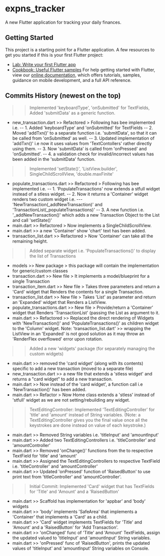 # expns_tracker
A new Flutter application for tracking your daily finances.

## Getting Started
This project is a starting point for a Flutter application.
A few resources to get you started if this is your first Flutter project:
- [Lab: Write your first Flutter app](https://flutter.dev/docs/get-started/codelab)
- [Cookbook: Useful Flutter samples](https://flutter.dev/docs/cookbook)
For help getting started with Flutter, view our
[online documentation](https://flutter.dev/docs), which offers tutorials,
samples, guidance on mobile development, and a full API reference.

## Commits History (newest on the top)

>> Implemented 'keyboardType', 'onSubmitted' for TextFields, Added 'submitData' as a generic function.
- new_transaction.dart >> Refactored > Following has bee implemented i.e.
-- 1. Added 'keyboardType' and 'onSubmitted' for TextFields
-- 2. Moved 'addTxn()' to a separate function i.e. 'submitData', so  that it can be called from 'onSubmitted' as well.
-- 3. Updated implementation of 'addTxn()' i.e now it uses values from 'TextContollers' rather directly using them.
-- 3. Now 'submitData' is called from 'onPressed' and 'onSubmitted'.
-- 4. a validation check for invalid/incorrect values has been added in the 'submitData' function.


>> Implemented 'setState()', 'ListView.builder', SingleChildScrollView, 'double.maxFinite' 
- populate_transactions.dart >> Refactored > Following has bee implemented i.e.
-- 1. 'PopulateTransactions' now extends a stfull widget instead of a stless widget.
-- 2. Now it returns a 'Container' widget renders two custom widget i.e. 
--- 'NewTransaction(_addNewTransaction)' and 'TransactionList(_populateTransactions)'
-- 3. A new function i.e. '_addNewTransaction()' which adds a new Transaction Object to the List and call 'setState()'
- main.dart >>  Refactored > Now implements a SingleChildScrollView.
- main.dart >> a new 'Container' show 'chart' text has been added.
- transaction_list.dart >> Refactored > Now 'Container' can take all the remaining height.


>> Added separate widget i.e. 'PopulateTransactions()' to display the list of Transactions
- models >> New package > this package will contain the implementation for generic/custom classes  
- transaction.dart >> New file > It implements a model/blueprint for a single Transaction
- transaction_item.dart >> New file > Takes three parameters and return a 'Card' widget that Renders the contents for a single Transaction.
- transaction_list.dart >> New file > Takes 'List<Transaction>' as parameter and return an 'Expanded' widget that Renders a ListView.
- populate_transactions.dart >> New file > Provide/return a 'Container' widget that Renders 'TransactionList' (passing the List<Transaction> as argument to it. 
- main.dart >> Refactored >> Replaced the direct rendering of Widgets with 'NewTransaction()' and 'PopulateTransactions()' as children widget to the 'Column' widget.
Note: 'transaction_list.dart' >> wrapping the ListView in an 'Expanded' is not good solution as it may throw an 'RenderFlex overflowed' error upon rotation.


>> Added a new 'widgets' package (for separately managing the custom widgets)  
- main.dart >> removed the 'card widget' (along with its contents) specific to add a new transaction (moved to a separate file)
- new_transaction.dart >> a new file that extends a 'stless widget' and returns a "card widget" to add a new transaction.
- main.dart >> Now instead of the 'card widget', a function call i.e 'NewTransaction()' has been added.
- main.dart >> Refactor > Now Home class extends a 'stless' instead of 'stfull' widget as we are not setting/rebuilding any widget. 


>> TextEditingController: Implemented 'TextEditingController' for 'title' and 'amount' instead of String variables.
(Note:  a TextEditingController gives you the final value once all the keystrokes are done instead on value of each keystroke.)
- main.dart >> Removed String variables i.e. 'titleInput' and 'amountInput'
- main.dart >> Added two TextEditingControllers i.e. 'titleController' and 'amountController'
- main.dart >> Removed 'onChange()' functions from the to respective TextField for 'title' and 'amount'
- main.dart >> Assigned the TextEditingControllers to respective TextField i.e. 'titleController' and 'amountController'
- main.dart >> Updated 'onPressed' function of 'RaisedButton' to use print text from 'titleController' and 'amountController'.


>> Initial Commit: Implemented 'Card' widget that has TextFields for 'Title' and 'Amount' and a 'RaisedButton'
- main.dart >> Scaffold has implementation for 'appbar' and 'body' widgets
- main.dart >> 'body' implements 'SafeArea' that implements a 'Container' that implements a 'Card' as a child.
- main.dart >> 'Card' widget implements TextFields for 'Title' and 'Amount' and a 'RaisedButton' for 'Add Transaction'.
- main.dart >> 'onChanged' func of 'Title' and 'Amount' TextFields, assign the updated valued to 'titleInput' and 'amountInput' String variables.
- main.dart >> 'onPressed' func of 'RaisedButton', prints the updated values of 'titleInput' and 'amountInput' String variables on Console.
